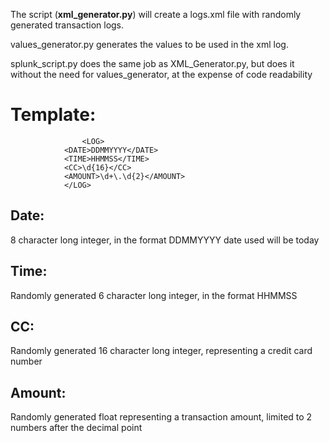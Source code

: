 The script (**xml_generator.py**) will create a logs.xml file with randomly generated transaction logs.

values_generator.py generates the values to be used in the xml log.

splunk_script.py does the same job as XML_Generator.py, but does it without the need for values_generator, at the expense of code readability

# Template:

		
			    	<LOG>  
    			<DATE>DDMMYYYY</DATE>  
    			<TIME>HHMMSS</TIME>  
    			<CC>\d{16}</CC>  
    			<AMOUNT>\d+\.\d{2}</AMOUNT>  
    			</LOG>

## Date: 
8 character long integer, in the format DDMMYYYY
		   date used will be today

## Time: 
Randomly generated 6 character long integer, in the format HHMMSS

## CC:	
Randomly generated 16 character long integer, representing a credit card number

## Amount: 
Randomly generated float representing a transaction amount, limited to 2 numbers after the decimal point

